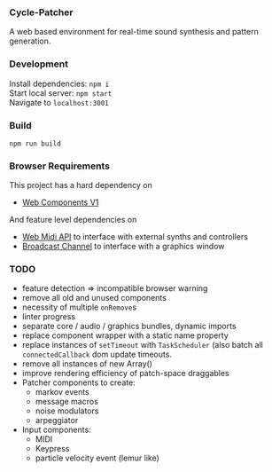 ### Cycle-Patcher
A web based environment for real-time sound synthesis and pattern generation.

### Development
Install dependencies: `npm i`  
Start local server: `npm start`  
Navigate to `localhost:3001`

### Build
`npm run build`

### Browser Requirements
This project has a hard dependency on
* [Web Components V1](https://caniuse.com/#feat=custom-elementsv1)

And feature level dependencies on
* [Web Midi API](https://caniuse.com/#feat=midi) to interface with external synths and controllers
* [Broadcast Channel](https://caniuse.com/#feat=broadcastchannel) to interface with a graphics window

### TODO
* feature detection => incompatible browser warning
* remove all old and unused components
* necessity of multiple `onRemove`s
* linter progress
* separate core / audio / graphics bundles, dynamic imports
* replace component wrapper with a static name property
* replace instances of `setTimeout` with `TaskScheduler` (also batch all `connectedCallback` dom update timeouts.
* remove all instances of new Array()
* improve rendering efficiency of patch-space draggables
* Patcher components to create:
  - markov events
  - message macros
  - noise modulators
  - arpeggiator
* Input components:
  - MIDI
  - Keypress
  - particle velocity event (lemur like)
